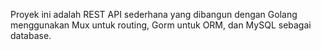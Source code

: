 Proyek ini adalah REST API sederhana yang dibangun dengan Golang menggunakan Mux untuk routing, Gorm untuk ORM, dan MySQL sebagai database.
